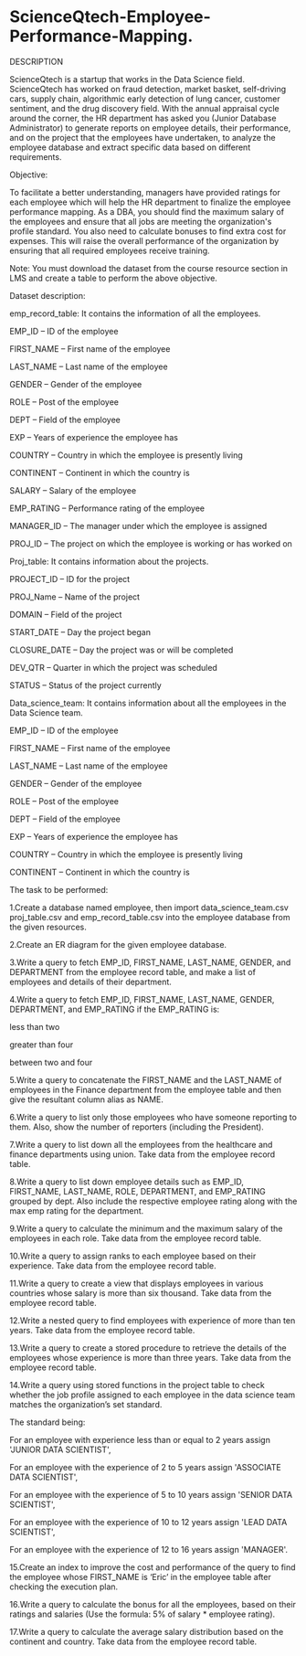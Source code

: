 # ScienceQtech-Employee-Performance-Mapping.

DESCRIPTION

ScienceQtech is a startup that works in the Data Science field. ScienceQtech has worked on fraud detection, market basket, self-driving cars, supply chain, algorithmic early detection of lung cancer, customer sentiment, and the drug discovery field. With the annual appraisal cycle around the corner, the HR department has asked you (Junior Database Administrator) to generate reports on employee details, their performance, and on the project that the employees have undertaken, to analyze the employee database and extract specific data based on different requirements.

 

Objective: 

To facilitate a better understanding, managers have provided ratings for each employee which will help the HR department to finalize the employee performance mapping. As a DBA, you should find the maximum salary of the employees and ensure that all jobs are meeting the organization's profile standard. You also need to calculate bonuses to find extra cost for expenses. This will raise the overall performance of the organization by ensuring that all required employees receive training.

 

Note: You must download the dataset from the course resource section in LMS and create a table to perform the above objective.


 

Dataset description:

 

emp_record_table: It contains the information of all the employees.

EMP_ID – ID of the employee

FIRST_NAME – First name of the employee

LAST_NAME – Last name of the employee

GENDER – Gender of the employee

ROLE – Post of the employee

DEPT – Field of the employee

EXP – Years of experience the employee has

COUNTRY – Country in which the employee is presently living

CONTINENT – Continent in which the country is

SALARY – Salary of the employee

EMP_RATING – Performance rating of the employee

MANAGER_ID – The manager under which the employee is assigned 

PROJ_ID – The project on which the employee is working or has worked on


 

Proj_table: It contains information about the projects.

PROJECT_ID – ID for the project

PROJ_Name – Name of the project

DOMAIN – Field of the project

START_DATE – Day the project began

CLOSURE_DATE – Day the project was or will be completed

DEV_QTR – Quarter in which the project was scheduled

STATUS – Status of the project currently

 

Data_science_team: It contains information about all the employees in the Data Science team.

EMP_ID – ID of the employee

FIRST_NAME – First name of the employee

LAST_NAME – Last name of the employee

GENDER – Gender of the employee

ROLE – Post of the employee

DEPT – Field of the employee

EXP – Years of experience the employee has

COUNTRY – Country in which the employee is presently living

CONTINENT – Continent in which the country is




 

The task to be performed: 

 

1.Create a database named employee, then import data_science_team.csv proj_table.csv and emp_record_table.csv into the employee database from the given resources.

 

2.Create an ER diagram for the given employee database.

 

3.Write a query to fetch EMP_ID, FIRST_NAME, LAST_NAME, GENDER, and DEPARTMENT from the employee record table, and make a list of employees and details of their department.

 

4.Write a query to fetch EMP_ID, FIRST_NAME, LAST_NAME, GENDER, DEPARTMENT, and EMP_RATING if the EMP_RATING is: 

less than two

greater than four 

between two and four

 

5.Write a query to concatenate the FIRST_NAME and the LAST_NAME of employees in the Finance department from the employee table and then give the resultant column alias as NAME.

 

6.Write a query to list only those employees who have someone reporting to them. Also, show the number of reporters (including the President).

7.Write a query to list down all the employees from the healthcare and finance departments using union. Take data from the employee record table.

 

8.Write a query to list down employee details such as EMP_ID, FIRST_NAME, LAST_NAME, ROLE, DEPARTMENT, and EMP_RATING grouped by dept. Also include the respective employee rating along with the max emp rating for the department.

 

9.Write a query to calculate the minimum and the maximum salary of the employees in each role. Take data from the employee record table.

 

10.Write a query to assign ranks to each employee based on their experience. Take data from the employee record table.

 

11.Write a query to create a view that displays employees in various countries whose salary is more than six thousand. Take data from the employee record table.

 

12.Write a nested query to find employees with experience of more than ten years. Take data from the employee record table.

 

13.Write a query to create a stored procedure to retrieve the details of the employees whose experience is more than three years. Take data from the employee record table.

 

14.Write a query using stored functions in the project table to check whether the job profile assigned to each employee in the data science team matches the organization’s set standard.

 

The standard being:

For an employee with experience less than or equal to 2 years assign 'JUNIOR DATA SCIENTIST',

For an employee with the experience of 2 to 5 years assign 'ASSOCIATE DATA SCIENTIST',

For an employee with the experience of 5 to 10 years assign 'SENIOR DATA SCIENTIST',

For an employee with the experience of 10 to 12 years assign 'LEAD DATA SCIENTIST',

For an employee with the experience of 12 to 16 years assign 'MANAGER'.

 

15.Create an index to improve the cost and performance of the query to find the employee whose FIRST_NAME is ‘Eric’ in the employee table after checking the execution plan.

 

16.Write a query to calculate the bonus for all the employees, based on their ratings and salaries (Use the formula: 5% of salary * employee rating).

 

17.Write a query to calculate the average salary distribution based on the continent and country. Take data from the employee record table.


